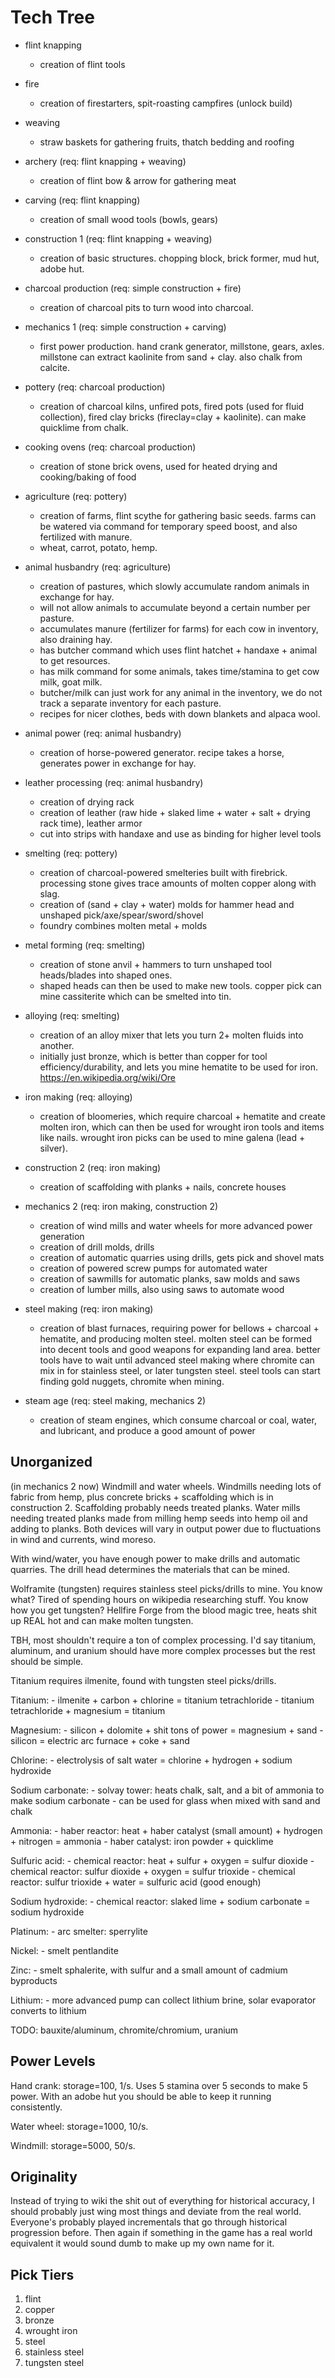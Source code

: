 # Tech Tree

- flint knapping
  - creation of flint tools

- fire
  - creation of firestarters, spit-roasting campfires (unlock build)

- weaving
  - straw baskets for gathering fruits, thatch bedding and roofing

- archery (req: flint knapping + weaving)
  - creation of flint bow & arrow for gathering meat

- carving (req: flint knapping)
  - creation of small wood tools (bowls, gears)

- construction 1 (req: flint knapping + weaving)
  - creation of basic structures. chopping block, brick former, mud hut, adobe hut.

- charcoal production (req: simple construction + fire)
  - creation of charcoal pits to turn wood into charcoal.

- mechanics 1 (req: simple construction + carving)
  - first power production. hand crank generator, millstone, gears, axles. millstone
    can extract kaolinite from sand + clay. also chalk from calcite.

- pottery (req: charcoal production)
  - creation of charcoal kilns, unfired pots, fired pots (used for fluid collection),
    fired clay bricks (fireclay=clay + kaolinite). can make quicklime from chalk.

- cooking ovens (req: charcoal production)
  - creation of stone brick ovens, used for heated drying and cooking/baking of food

- agriculture (req: pottery)
  - creation of farms, flint scythe for gathering basic seeds. farms can be watered via
    command for temporary speed boost, and also fertilized with manure.
  - wheat, carrot, potato, hemp.

- animal husbandry (req: agriculture)
  - creation of pastures, which slowly accumulate random animals in exchange for hay.
  - will not allow animals to accumulate beyond a certain number per pasture.
  - accumulates manure (fertilizer for farms) for each cow in inventory, also draining hay.
  - has butcher command which uses flint hatchet + handaxe + animal to get resources.
  - has milk command for some animals, takes time/stamina to get cow milk, goat milk.
  - butcher/milk can just work for any animal in the inventory, we do not track a
    separate inventory for each pasture.
  - recipes for nicer clothes, beds with down blankets and alpaca wool.

- animal power (req: animal husbandry)
  - creation of horse-powered generator. recipe takes a horse, generates power in exchange for hay.

- leather processing (req: animal husbandry)
  - creation of drying rack
  - creation of leather (raw hide + slaked lime + water + salt + drying rack time), leather armor
  - cut into strips with handaxe and use as binding for higher level tools

- smelting (req: pottery)
  - creation of charcoal-powered smelteries built with firebrick. processing stone
    gives trace amounts of molten copper along with slag.
  - creation of (sand + clay + water) molds for hammer head and unshaped pick/axe/spear/sword/shovel
  - foundry combines molten metal + molds

- metal forming (req: smelting)
  - creation of stone anvil + hammers to turn unshaped tool heads/blades into shaped ones.
  - shaped heads can then be used to make new tools. copper pick can mine cassiterite
    which can be smelted into tin.

- alloying (req: smelting)
  - creation of an alloy mixer that lets you turn 2+ molten fluids into another.
  - initially just bronze, which is better than copper for tool efficiency/durability,
    and lets you mine hematite to be used for iron. https://en.wikipedia.org/wiki/Ore

- iron making (req: alloying)
  - creation of bloomeries, which require charcoal + hematite and create molten iron,
    which can then be used for wrought iron tools and items like nails.
    wrought iron picks can be used to mine galena (lead + silver).

- construction 2 (req: iron making)
  - creation of scaffolding with planks + nails, concrete houses

- mechanics 2 (req: iron making, construction 2)
  - creation of wind mills and water wheels for more advanced power generation
  - creation of drill molds, drills
  - creation of automatic quarries using drills, gets pick and shovel mats
  - creation of powered screw pumps for automated water
  - creation of sawmills for automatic planks, saw molds and saws
  - creation of lumber mills, also using saws to automate wood

- steel making (req: iron making)
  - creation of blast furnaces, requiring power for bellows + charcoal + hematite,
    and producing molten steel. molten steel can be formed into decent tools and
    good weapons for expanding land area. better tools have to wait until advanced
    steel making where chromite can mix in for stainless steel, or later tungsten steel.
    steel tools can start finding gold nuggets, chromite when mining.

- steam age (req: steel making, mechanics 2)
  - creation of steam engines, which consume charcoal or coal, water, and lubricant, and
    produce a good amount of power

## Unorganized

(in mechanics 2 now) Windmill and water wheels. 
  Windmills needing lots of fabric from hemp, plus concrete bricks + scaffolding which is in
  construction 2. Scaffolding probably needs treated planks.
  Water mills needing treated planks made from milling hemp seeds into hemp oil and adding to planks.
  Both devices will vary in output power due to fluctuations in wind and currents, wind moreso.
  
With wind/water, you have enough power to make drills and automatic quarries. The drill head
determines the materials that can be mined.

Wolframite (tungsten) requires stainless steel picks/drills to mine. You know what? Tired of
spending hours on wikipedia researching stuff. You know how you get tungsten? Hellfire Forge
from the blood magic tree, heats shit up REAL hot and can make molten tungsten.

TBH, most shouldn't require a ton of complex processing. I'd say titanium, aluminum, and uranium
should have more complex processes but the rest should be simple.

Titanium requires ilmenite, found with tungsten steel picks/drills.

Titanium:
    - ilmenite + carbon + chlorine = titanium tetrachloride
    - titanium tetrachloride + magnesium = titanium

Magnesium:
    - silicon + dolomite + shit tons of power = magnesium + sand
    - silicon = electric arc furnace + coke + sand

Chlorine:
    - electrolysis of salt water = chlorine + hydrogen + sodium hydroxide

Sodium carbonate:
    - solvay tower: heats chalk, salt, and a bit of ammonia to make sodium carbonate
    - can be used for glass when mixed with sand and chalk

Ammonia:
    - haber reactor: heat + haber catalyst (small amount) + hydrogen + nitrogen = ammonia
    - haber catalyst: iron powder + quicklime

Sulfuric acid:
    - chemical reactor: heat + sulfur + oxygen = sulfur dioxide
    - chemical reactor: sulfur dioxide + oxygen = sulfur trioxide
    - chemical reactor: sulfur trioxide + water = sulfuric acid (good enough)

Sodium hydroxide:
    - chemical reactor: slaked lime + sodium carbonate = sodium hydroxide

Platinum:
    - arc smelter: sperrylite

Nickel:
    - smelt pentlandite

Zinc:
    - smelt sphalerite, with sulfur and a small amount of cadmium byproducts

Lithium:
    - more advanced pump can collect lithium brine, solar evaporator converts to lithium

TODO: bauxite/aluminum, chromite/chromium, uranium

## Power Levels

Hand crank: storage=100, 1/s. Uses 5 stamina over 5 seconds to make 5 power. With an adobe hut you
should be able to keep it running consistently.

Water wheel: storage=1000, 10/s.

Windmill: storage=5000, 50/s.

## Originality

Instead of trying to wiki the shit out of everything for historical accuracy, I should probably
just wing most things and deviate from the real world. Everyone's probably played incrementals
that go through historical progression before. Then again if something in the game has a real
world equivalent it would sound dumb to make up my own name for it.

## Pick Tiers

1. flint
2. copper
3. bronze
4. wrought iron
5. steel
6. stainless steel
7. tungsten steel